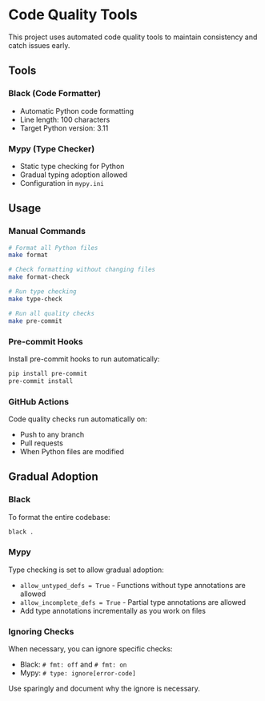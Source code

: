 # Code Quality Tools

This project uses automated code quality tools to maintain consistency and catch issues early.

## Tools

### Black (Code Formatter)
- Automatic Python code formatting
- Line length: 100 characters
- Target Python version: 3.11

### Mypy (Type Checker)
- Static type checking for Python
- Gradual typing adoption allowed
- Configuration in `mypy.ini`

## Usage

### Manual Commands
```bash
# Format all Python files
make format

# Check formatting without changing files
make format-check

# Run type checking
make type-check

# Run all quality checks
make pre-commit
```

### Pre-commit Hooks
Install pre-commit hooks to run automatically:
```bash
pip install pre-commit
pre-commit install
```

### GitHub Actions
Code quality checks run automatically on:
- Push to any branch
- Pull requests
- When Python files are modified

## Gradual Adoption

### Black
To format the entire codebase:
```bash
black .
```

### Mypy
Type checking is set to allow gradual adoption:
- `allow_untyped_defs = True` - Functions without type annotations are allowed
- `allow_incomplete_defs = True` - Partial type annotations are allowed
- Add type annotations incrementally as you work on files

### Ignoring Checks
When necessary, you can ignore specific checks:
- Black: `# fmt: off` and `# fmt: on` 
- Mypy: `# type: ignore[error-code]`

Use sparingly and document why the ignore is necessary.